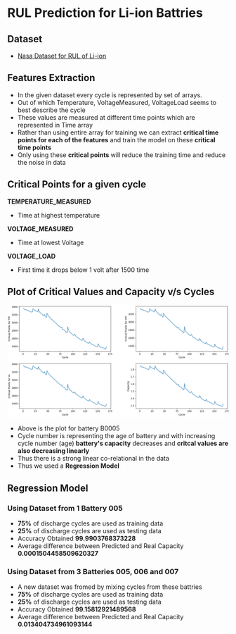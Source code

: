 # RUL Prediction for Li-ion Battries

## Dataset
* [Nasa Dataset for RUL of Li-ion](https://ti.arc.nasa.gov/tech/dash/groups/pcoe/prognostic-data-repository/#battery)

## Features Extraction

- In the given dataset every cycle is represented by set of arrays.
- Out of which Temperature, VoltageMeasured, VoltageLoad seems to best describe the cycle
- These values are measured at different time points which are represented in Time array
- Rather than using entire array for training we can extract **critical time points for each of the features** and train the model on these **critical time points**
- Only using these **critical points** will reduce the training time and reduce the noise in data

## Critical Points for a given cycle
**TEMPERATURE_MEASURED**
- Time at highest temperature

**VOLTAGE_MEASURED**
- Time at lowest Voltage
  
**VOLTAGE_LOAD**
- First time it drops below 1 volt after 1500 time

## Plot of Critical Values and Capacity v/s Cycles
![Battery B0005](/CriticalValues.png)
* Above is the plot for battery B0005
* Cycle number is representing the age of battery and with increasing cycle number (age) **battery's capacity** decreases and **critcal values are also decreasing linearly**
* Thus there is a strong linear co-relational in the data
* Thus we used a **Regression Model**

## Regression Model
### Using Dataset from 1 **Battery 005**
* **75%** of discharge cycles are used as training data
* **25%** of discharge cycles are used as testing data
* Accuracy Obtained **99.9903768373228**
* Average difference between Predicted and Real Capacity **0.0001504458509620327**

### Using Dataset from 3 **Batteries 005, 006 and 007**
* A new dataset was fromed by mixing cycles from these battries
* **75%** of discharge cycles are used as training data
* **25%** of discharge cycles are used as testing data
* Accuracy Obtained **99.15812921489568**
* Average difference between Predicted and Real Capacity **0.013404734961093144**